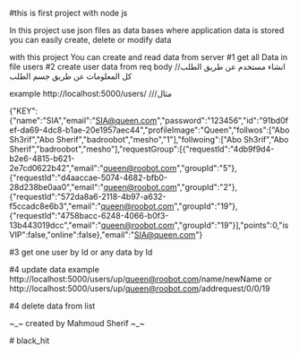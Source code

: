 #this is first project with node js

In this project use json files as data bases where application data is stored you can easily create, delete or modify data 

with this project You can create and read data from server 
#1 get all Data in file users
#2 create  user data from req body //انشاء مستخدم عن طريق الطلب كل المعلومات عن طريق جسم الطلب
  
example http://localhost:5000/users/ ///مثال

{"KEY":{"name":"SIA","email":"SIA@queen.com","password":"123456","id":"91bd0fef-da69-4dc8-b1ae-20e1957aec44","profileImage":"Queen","follwos":["Abo Sh3rif","Abo Sherif","badroobot","mesho","1"],"follwoing":["Abo Sh3rif","Abo Sherif","badroobot","mesho"],"requestGroup":[{"requestId":"4db9f9d4-b2e6-4815-b621-2e7cd0622b42","email":"queen@roobot.com","groupId":"5"},{"requestId":"d4aaccae-5074-4682-bfb0-28d238be0aa0","email":"queen@roobot.com","groupId":"2"},{"requestId":"572da8a6-2118-4b97-a632-f5ccadc8e6b3","email":"queen@roobot.com","groupId":"19"},{"requestId":"4758bacc-6248-4066-b0f3-13b443019dcc","email":"queen@roobot.com","groupId":"19"}],"points":0,"isVIP":false,"online":false},"email":"SIA@queen.com"}


#3 get one user by Id or any data by Id

#4 update data 
example
http://localhost:5000/users/up/queen@roobot.com/name/newName or http://localhost:5000/users/up/queen@roobot.com/addrequest/0/0/19


#4 delete data from list


~_~ created by Mahmoud Sherif ~_~

#   b l a c k _ h i t  
 